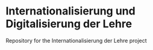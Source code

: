 # Internationalisierung und Digitalisierung der Lehre
Repository for the Internationalisierung der Lehre project

